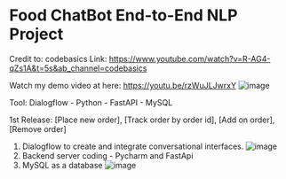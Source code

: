 # Food ChatBot End-to-End NLP Project
Credit to: codebasics
Link: https://www.youtube.com/watch?v=R-AG4-qZs1A&t=5s&ab_channel=codebasics

Watch my demo video at here: https://youtu.be/rzWuJLJwrxY
![image](https://github.com/user-attachments/assets/36818e53-16ce-45c0-b9a6-a47a3ed2da5f)

Tool: Dialogflow - Python - FastAPI - MySQL

1st Release: [Place new order], [Track order by order id], [Add on order],[Remove order]

1. Dialogflow to create and integrate conversational interfaces.
![image](https://github.com/user-attachments/assets/4c1cf8a7-f87f-4ba5-a16d-03bf31aeb263)
2. Backend server coding - Pycharm and FastApi
3. MySQL as a database
![image](https://github.com/user-attachments/assets/551b716e-ba96-4a82-909e-19662fccf2e9)



